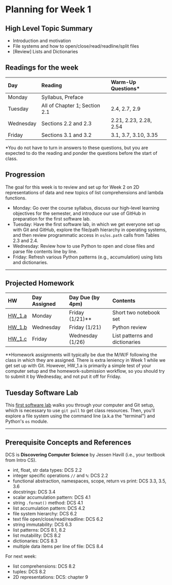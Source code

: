# Planning for Week 1

## High Level Topic Summary

  - Introduction and motivation
  - File systems and how to open/close/read/readline/split files
  - \[Review\] Lists and Dictionaries

## Readings for the week

Day        | Reading      | Warm-Up Questions*
:--------- |:-------------|:----------------------------------
Monday     | Syllabus, Preface |
Tuesday    | All of Chapter 1; Section 2.1 | 2.4, 2.7, 2.9
Wednesday  | Sections 2.2 and 2.3 | 2.21, 2.23, 2.28, 2.54
Friday     | Sections 3.1 and 3.2 | 3.1, 3.7, 3.10, 3.35

\*You do not have to turn in answers to these questions, but you are expected to do the reading and ponder the questions before the start of class.

## Progression

The goal for this week is to review and set up for Week 2 on 2D representations of data and new topics of list comprehensions and lambda functions.

- Monday: Go over the course syllabus, discuss our high-level learning objectives for the semester, and introduce our use of GitHub in preparation for the first software lab.
- Tuesday: Have the first software lab, in which we get everyone set up with Git and GitHub, explore the file/path hierarchy in operating systems, and then review programmatic access in `os`/`os.path` calls from Tables 2.3 and 2.4.
- Wednesday: Review how to use Python to open and close files and parse file contents line by line.
- Friday: Refresh various Python patterns (e.g., accumulation) using lists and dictionaries.

---

## Projected Homework

HW | Day Assigned  | Day Due (by 4pm) | Contents
:--|:--------|:--------|:------------
[HW_1.a](../hw/HW_1.a/README.md) | Monday | Friday (1/21)** | Short two notebook set
[HW_1.b](../hw/HW_1.b/README.md) | Wednesday | Friday (1/21) | Python review
[HW_1.c](../hw/HW_1.c/README.md) | Friday | Wednesday (1/26) | List patterns and dictionaries

\**Homework assignments will typically be due the M/W/F following the class in which they are assigned.  There is extra leniency in Week 1 while we get set up with Git.  However, HW_1.a is primarily a simple test of your computer setup and the homework-submission workflow, so you should try to submit it by Wednesday, and not put it off for Friday.

## Tuesday Software Lab

This [first software lab](../sw_lab/lab_01/swlab_01.md) walks you through your computer and Git setup, which is necessary to use `git pull` to get class resources.  Then, you'll explore a file system using the command line (a.k.a the "terminal") and Python's `os` module.

---

## Prerequisite Concepts and References

DCS is **Discovering Computer Science** by Jessen Havill (i.e., your textbook from Intro CS).

- int, float, str data types: DCS 2.2
- integer specific operations `//` and `%`: DCS 2.2
- functional abstraction, namespaces, scope, return vs print: DCS 3.3, 3.5, 3.6
- docstrings: DCS 3.4
- scalar accumulation pattern: DCS 4.1
- string `.format()` method: DCS 4.1
- list accumulation pattern: DCS 4.2
- file system hierarchy: DCS 6.2
- text file open/close/read/readline: DCS 6.2
- string immutability: DCS 6.3
- list patterns: DCS 8.1, 8.2
- list mutability: DCS 8.2
- dictionaries: DCS 8.3
- multiple data items per line of file: DCS 8.4

For next week:

- list comprehensions: DCS 8.2
- tuples: DCS 8.2
- 2D representations: DCS: chapter 9
